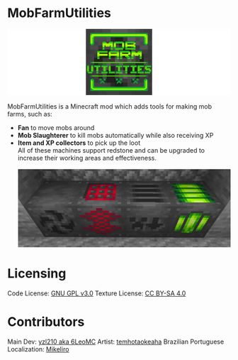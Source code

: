 # MobFarmUtilities

![Centered logo](/images/logo_centered.png)

MobFarmUtilities is a Minecraft mod which adds tools for making mob farms, such as:
- **Fan** to move mobs around
- **Mob Slaughterer** to kill mobs automatically while also receiving XP
- **Item and XP collectors** to pick up the loot<br>
All of these machines support redstone and can be upgraded to increase their working areas and effectiveness. <br> <br>
![Machines](/images/machines.png)

# Licensing
Code License: [GNU GPL v3.0](https://www.gnu.org/licenses/gpl-3.0.en.html)
Texture License: [CC BY-SA 4.0](https://creativecommons.org/licenses/by-sa/4.0/)

# Contributors
Main Dev: [yzl210 aka 6LeoMC](https://github.com/yzl210)
Artist: [temhotaokeaha](https://github.com/temhotaokeaha)
Brazilian Portuguese Localization: [Mikeliro](https://github.com/Mikeliro)
